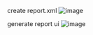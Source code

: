 create report.xml
![image](https://github.com/Zian2002/SA_IUH/assets/108822757/776e65a4-e0ff-4989-9dac-b7484ca5619e)

generate report ui
![image](https://github.com/Zian2002/SA_IUH/assets/108822757/b232dabb-17a3-4075-84bc-c33d67106711)
